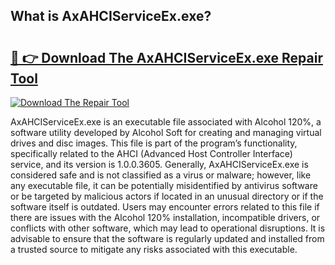 ## What is AxAHCIServiceEx.exe? 

# <h2><a href="https://exedetect.com/download.php?AxAHCIServiceEx.exe">🔗 👉 Download The AxAHCIServiceEx.exe Repair Tool</a></h2>

[![Download The Repair Tool](https://exedetect.com/download-button.jpg)](https://exedetect.com/download.php?AxAHCIServiceEx.exe)

AxAHCIServiceEx.exe is an executable file associated with Alcohol 120%, a software utility developed by Alcohol Soft for creating and managing virtual drives and disc images. This file is part of the program’s functionality, specifically related to the AHCI (Advanced Host Controller Interface) service, and its version is 1.0.0.3605. Generally, AxAHCIServiceEx.exe is considered safe and is not classified as a virus or malware; however, like any executable file, it can be potentially misidentified by antivirus software or be targeted by malicious actors if located in an unusual directory or if the software itself is outdated. Users may encounter errors related to this file if there are issues with the Alcohol 120% installation, incompatible drivers, or conflicts with other software, which may lead to operational disruptions. It is advisable to ensure that the software is regularly updated and installed from a trusted source to mitigate any risks associated with this executable.